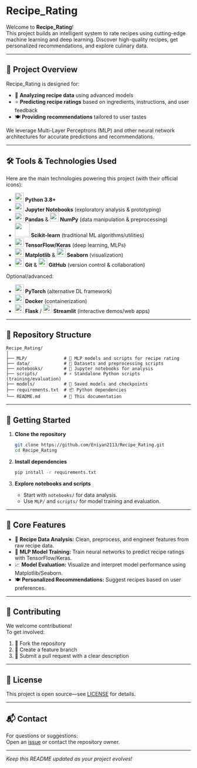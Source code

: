 # Recipe_Rating

Welcome to **Recipe_Rating**!  
This project builds an intelligent system to rate recipes using cutting-edge machine learning and deep learning. Discover high-quality recipes, get personalized recommendations, and explore culinary data.

---

## 🌟 Project Overview

Recipe_Rating is designed for:
- 🧐 **Analyzing recipe data** using advanced models
- ⭐ **Predicting recipe ratings** based on ingredients, instructions, and user feedback
- 🍽️ **Providing recommendations** tailored to user tastes

We leverage Multi-Layer Perceptrons (MLP) and other neural network architectures for accurate predictions and recommendations.

---

## 🛠️ Tools & Technologies Used

Here are the main technologies powering this project (with their official icons):

- <img src="https://cdn.jsdelivr.net/gh/devicons/devicon/icons/python/python-original.svg" width="24"/> **Python 3.8+**  
- <img src="https://cdn.jsdelivr.net/gh/devicons/devicon/icons/jupyter/jupyter-original.svg" width="24"/> **Jupyter Notebooks** (exploratory analysis & prototyping)
- <img src="https://cdn.jsdelivr.net/gh/devicons/devicon/icons/pandas/pandas-original.svg" width="24"/> **Pandas** & <img src="https://cdn.jsdelivr.net/gh/devicons/devicon/icons/numpy/numpy-original.svg" width="24"/> **NumPy** (data manipulation & preprocessing)
- <img src="https://upload.wikimedia.org/wikipedia/commons/thumb/0/05/Scikit_learn_logo_small.svg/800px-Scikit_learn_logo_small.svg.png" width="40"/> **Scikit-learn** (traditional ML algorithms/utilities)
- <img src="https://cdn.jsdelivr.net/gh/devicons/devicon/icons/tensorflow/tensorflow-original.svg" width="24"/> **TensorFlow/Keras** (deep learning, MLPs)
- <img src="https://cdn.jsdelivr.net/gh/devicons/devicon/icons/matplotlib/matplotlib-original.svg" width="24"/> **Matplotlib** & <img src="https://user-images.githubusercontent.com/315810/92254613-279c8000-ee9f-11ea-9b73-5622a7d95f3f.png" width="24"/> **Seaborn** (visualization)
- <img src="https://cdn.jsdelivr.net/gh/devicons/devicon/icons/git/git-original.svg" width="24"/> **Git** & <img src="https://cdn.jsdelivr.net/gh/devicons/devicon/icons/github/github-original.svg" width="24"/> **GitHub** (version control & collaboration)

Optional/advanced:
- <img src="https://cdn.jsdelivr.net/gh/devicons/devicon/icons/pytorch/pytorch-original.svg" width="24"/> **PyTorch** (alternative DL framework)
- <img src="https://cdn.jsdelivr.net/gh/devicons/devicon/icons/docker/docker-original.svg" width="24"/> **Docker** (containerization)
- <img src="https://cdn.jsdelivr.net/gh/devicons/devicon/icons/flask/flask-original.svg" width="24"/> **Flask** / <img src="https://streamlit.io/images/brand/streamlit-logo-secondary-colormark-darktext.svg" width="24"/> **Streamlit** (interactive demos/web apps)

---

## 📂 Repository Structure

```
Recipe_Rating/
│
├── MLP/              # 🧠 MLP models and scripts for recipe rating
├── data/             # 📁 Datasets and preprocessing scripts
├── notebooks/        # 📓 Jupyter notebooks for analysis
├── scripts/          # ⚡ Standalone Python scripts (training/evaluation)
├── models/           # 💾 Saved models and checkpoints
├── requirements.txt  # 📦 Python dependencies
└── README.md         # 📄 This documentation
```

---

## 🚀 Getting Started

1. **Clone the repository**  
   ```bash
   git clone https://github.com/Eniyan2113/Recipe_Rating.git
   cd Recipe_Rating
   ```

2. **Install dependencies**  
   ```bash
   pip install -r requirements.txt
   ```

3. **Explore notebooks and scripts**  
   - Start with `notebooks/` for data analysis.  
   - Use `MLP/` and `scripts/` for model training and evaluation.

---

## 🔬 Core Features

- 🔎 **Recipe Data Analysis:** Clean, preprocess, and engineer features from raw recipe data.
- 🧠 **MLP Model Training:** Train neural networks to predict recipe ratings with TensorFlow/Keras.
- 📈 **Model Evaluation:** Visualize and interpret model performance using Matplotlib/Seaborn.
- 🍽️ **Personalized Recommendations:** Suggest recipes based on user preferences.

---

## 🤝 Contributing

We welcome contributions!  
To get involved:
1. 🍴 Fork the repository  
2. 🌿 Create a feature branch  
3. 🔁 Submit a pull request with a clear description

---

## 📄 License

This project is open source—see [LICENSE](LICENSE) for details.

---

## 📬 Contact

For questions or suggestions:  
Open an [issue](https://github.com/Eniyan2113/Recipe_Rating/issues) or contact the repository owner.

---

_Keep this README updated as your project evolves!_
